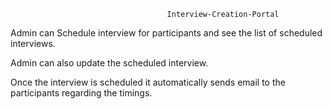                                        Interview-Creation-Portal
				       
Admin can Schedule interview for participants and see the list of scheduled interviews.

Admin can also update the scheduled interview.

Once the interview is scheduled it automatically sends email to the participants regarding the timings.
